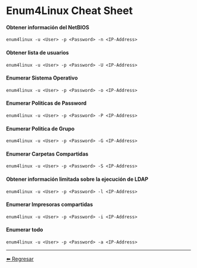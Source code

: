 # Enum4Linux Cheat Sheet

#### Obtener información del NetBIOS
```
enum4linux -u <User> -p <Password> -n <IP-Address>
```

#### Obtener lista de usuarios
```
enum4linux -u <User> -p <Password> -U <IP-Address>
```

#### Enumerar Sistema Operativo
```
enum4linux -u <User> -p <Password> -o <IP-Address>
```

#### Enumerar Politicas de Password
```
enum4linux -u <User> -p <Password> -P <IP-Address>
```

#### Enumerar Politica de Grupo
```
enum4linux -u <User> -p <Password> -G <IP-Address>
```

#### Enumerar Carpetas Compartidas
```
enum4linux -u <User> -p <Password> -S <IP-Address>
```

#### Obtener información limitada sobre la ejecución de LDAP
```
enum4linux -u <User> -p <Password> -l <IP-Address>
```

#### Enumerar Impresoras compartidas
```
enum4linux -u <User> -p <Password> -i <IP-Address>
```

#### Enumerar todo
```
enum4linux -u <User> -p <Password> -a <IP-Address>
```
---

[:arrow_left: Regresar](https://github.com/m4lal0/cheatsheets)